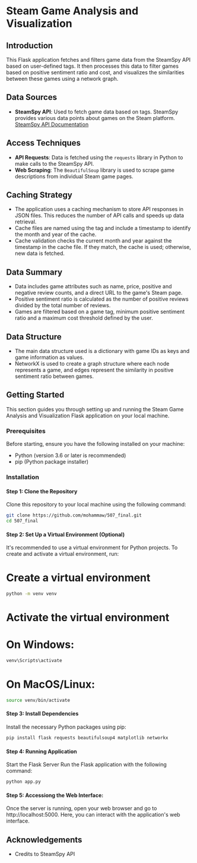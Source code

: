# Steam Game Analysis and Visualization

## Introduction
This Flask application fetches and filters game data from the SteamSpy API based on user-defined tags. It then processes this data to filter games based on positive sentiment ratio and cost, and visualizes the similarities between these games using a network graph.

## Data Sources
- **SteamSpy API**: Used to fetch game data based on tags. SteamSpy provides various data points about games on the Steam platform. [SteamSpy API Documentation](https://steamspy.com/about)

## Access Techniques
- **API Requests**: Data is fetched using the `requests` library in Python to make calls to the SteamSpy API.
- **Web Scraping**: The `BeautifulSoup` library is used to scrape game descriptions from individual Steam game pages.

## Caching Strategy
- The application uses a caching mechanism to store API responses in JSON files. This reduces the number of API calls and speeds up data retrieval.
- Cache files are named using the tag and include a timestamp to identify the month and year of the cache.
- Cache validation checks the current month and year against the timestamp in the cache file. If they match, the cache is used; otherwise, new data is fetched.

## Data Summary
- Data includes game attributes such as name, price, positive and negative review counts, and a direct URL to the game's Steam page.
- Positive sentiment ratio is calculated as the number of positive reviews divided by the total number of reviews.
- Games are filtered based on a game tag, minimum positive sentiment ratio and a maximum cost threshold defined by the user.

## Data Structure
- The main data structure used is a dictionary with game IDs as keys and game information as values.
- NetworkX is used to create a graph structure where each node represents a game, and edges represent the similarity in positive sentiment ratio between games.

## Getting Started
This section guides you through setting up and running the Steam Game Analysis and Visualization Flask application on your local machine.

### Prerequisites
Before starting, ensure you have the following installed on your machine:
- Python (version 3.6 or later is recommended)
- pip (Python package installer)

### Installation

#### Step 1: Clone the Repository
Clone this repository to your local machine using the following command:
```bash
git clone https://github.com/mohammaw/507_final.git
cd 507_final 
```
#### Step 2: Set Up a Virtual Environment (Optional)
It's recommended to use a virtual environment for Python projects. To create and activate a virtual environment, run:
# Create a virtual environment
```bash
python -m venv venv
```

# Activate the virtual environment
# On Windows:
```bash
venv\Scripts\activate
```
# On MacOS/Linux:
```bash
source venv/bin/activate
```

#### Step 3: Install Dependencies
Install the necessary Python packages using pip:
```bash
pip install flask requests beautifulsoup4 matplotlib networkx
```

#### Step 4: Running Application
Start the Flask Server
Run the Flask application with the following command:
```bash
python app.py
```

#### Step 5: Accessiong the Web Interface:
Once the server is running, open your web browser and go to http://localhost:5000. Here, you can interact with the application's web interface.

## Acknowledgements
- Credits to SteamSpy API 

